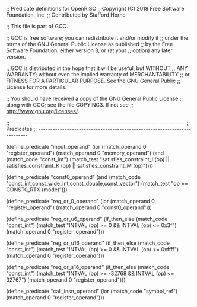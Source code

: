 ;; Predicate definitions for OpenRISC
;; Copyright (C) 2018 Free Software Foundation, Inc.
;; Contributed by Stafford Horne

;; This file is part of GCC.

;; GCC is free software; you can redistribute it and/or modify it
;; under the terms of the GNU General Public License as published
;; by the Free Software Foundation; either version 3, or (at your
;; option) any later version.

;; GCC is distributed in the hope that it will be useful, but WITHOUT
;; ANY WARRANTY; without even the implied warranty of MERCHANTABILITY
;; or FITNESS FOR A PARTICULAR PURPOSE.  See the GNU General Public
;; License for more details.

;; You should have received a copy of the GNU General Public License
;; along with GCC; see the file COPYING3.  If not see
;; <http://www.gnu.org/licenses/>.

;; -------------------------------------------------------------------------
;; Predicates
;; -------------------------------------------------------------------------

(define_predicate "input_operand"
  (ior (match_operand 0 "register_operand")
       (match_operand 0 "memory_operand")
       (and (match_code "const_int")
	    (match_test "satisfies_constraint_I (op)
			 || satisfies_constraint_K (op)
			 || satisfies_constraint_M (op)"))))

(define_predicate "const0_operand"
  (and (match_code "const_int,const_wide_int,const_double,const_vector")
       (match_test "op == CONST0_RTX (mode)")))

(define_predicate "reg_or_0_operand"
  (ior (match_operand 0 "register_operand")
       (match_operand 0 "const0_operand")))

(define_predicate "reg_or_u6_operand"
  (if_then_else (match_code "const_int")
    (match_test "INTVAL (op) >= 0 && INTVAL (op) <= 0x3f")
    (match_operand 0 "register_operand")))

(define_predicate "reg_or_u16_operand"
  (if_then_else (match_code "const_int")
    (match_test "INTVAL (op) >= 0 && INTVAL (op) <= 0xffff")
    (match_operand 0 "register_operand")))

(define_predicate "reg_or_s16_operand"
  (if_then_else (match_code "const_int")
    (match_test "INTVAL (op) >= -32768 && INTVAL (op) <= 32767")
    (match_operand 0 "register_operand")))

(define_predicate "call_insn_operand"
  (ior (match_code "symbol_ref")
       (match_operand 0 "register_operand")))
